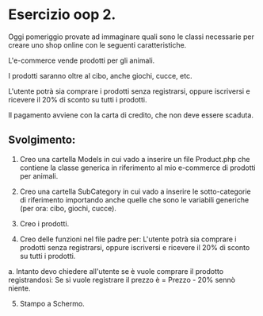 # Esercizio oop 2.

Oggi pomeriggio provate ad immaginare quali sono le classi necessarie per creare uno shop online con le seguenti caratteristiche.

L'e-commerce vende prodotti per gli animali.

I prodotti saranno oltre al cibo, anche giochi, cucce, etc.

L'utente potrà sia comprare i prodotti senza registrarsi, oppure iscriversi e ricevere il 20% di sconto su tutti i prodotti.

Il pagamento avviene con la carta di credito, che non deve essere scaduta.

## Svolgimento:

1. Creo una cartella Models in cui vado a inserire un file Product.php che contiene la classe generica in riferimento al mio e-commerce di prodotti per animali.

2. Creo una cartella SubCategory in cui vado a inserire le sotto-categorie di riferimento importando anche quelle che sono le variabili generiche (per ora: cibo, giochi, cucce).

3. Creo i prodotti.


4. Creo delle funzioni nel file padre per:
L'utente potrà sia comprare i prodotti senza registrarsi, oppure iscriversi e ricevere il 20% di sconto su tutti i prodotti.

a. Intanto devo chiedere all'utente se è vuole comprare il prodotto registrandosi: Se si vuole registrare il prezzo è = Prezzo - 20% sennò niente.

5. Stampo a Schermo.

